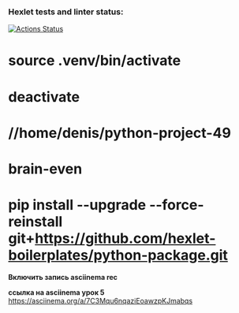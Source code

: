 ### Hexlet tests and linter status:
[![Actions Status](https://github.com/DenisGST/python-project-49/workflows/hexlet-check/badge.svg)](https://github.com/DenisGST/python-project-49/actions)

# source .venv/bin/activate
# deactivate

# //home/denis/python-project-49

# brain-even

# pip install --upgrade --force-reinstall git+https://github.com/hexlet-boilerplates/python-package.git

**Включить запись asciinema rec**

**ссылка на asciinema урок 5**
https://asciinema.org/a/7C3Mqu6nqaziEoawzpKJmabqs

